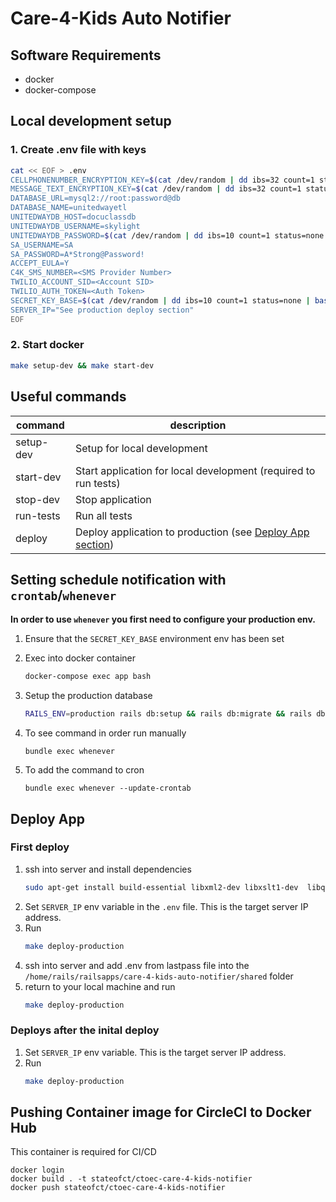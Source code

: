 # Care-4-Kids Auto Notifier

## Software Requirements 
* docker
* docker-compose

## Local development setup

### 1. Create .env file with keys
```bash 
cat << EOF > .env
CELLPHONENUMBER_ENCRYPTION_KEY=$(cat /dev/random | dd ibs=32 count=1 status=none | base64)
MESSAGE_TEXT_ENCRYPTION_KEY=$(cat /dev/random | dd ibs=32 count=1 status=none | base64)
DATABASE_URL=mysql2://root:password@db
DATABASE_NAME=unitedwayetl
UNITEDWAYDB_HOST=docuclassdb
UNITEDWAYDB_USERNAME=skylight
UNITEDWAYDB_PASSWORD=$(cat /dev/random | dd ibs=10 count=1 status=none | base64)
SA_USERNAME=SA
SA_PASSWORD=A*Strong@Password!
ACCEPT_EULA=Y
C4K_SMS_NUMBER=<SMS Provider Number>
TWILIO_ACCOUNT_SID=<Account SID>
TWILIO_AUTH_TOKEN=<Auth Token>
SECRET_KEY_BASE=$(cat /dev/random | dd ibs=10 count=1 status=none | base64)
SERVER_IP="See production deploy section"
EOF
```

### 2. Start docker
```bash
make setup-dev && make start-dev
```

## Useful commands
| command    | description |
| -------    | ----------- |
| setup-dev  |Setup for local development|
| start-dev  |Start application for local development (required to run tests)|
| stop-dev   |Stop application|
| run-tests  |Run all tests|
| deploy     |Deploy application to production (see [Deploy App section](#deploy-app)) |

## Setting schedule notification with `crontab`/`whenever`

**In order to use `whenever` you first need to configure your production env.**
1. Ensure that the `SECRET_KEY_BASE` environment env has been set
1. Exec into docker container
    ```bash
    docker-compose exec app bash
    ```
1. Setup the production database
    ```bash
    RAILS_ENV=production rails db:setup && rails db:migrate && rails db:seed
    ```

1. To see command in order run manually
    ```
    bundle exec whenever
    ```

1. To add the command to cron
    ```
    bundle exec whenever --update-crontab
    ``` 

## Deploy App
### First deploy
1. ssh into server and install dependencies
    ``` bash
    sudo apt-get install build-essential libxml2-dev libxslt1-dev  libqtwebkit4  libqt4-dev xvfb libmysqlclient-dev freetds-dev
    ```
1. Set `SERVER_IP` env variable in the `.env` file. This is the target server IP address.
1. Run 
    ```bash
    make deploy-production
    ```
1. ssh into server and add .env from lastpass file into the `/home/rails/railsapps/care-4-kids-auto-notifier/shared` folder
1. return to your local machine and run 
    ```bash
    make deploy-production
    ```


### Deploys after the inital deploy
1. Set `SERVER_IP` env variable. This is the target server IP address.
1. Run
    ```bash
    make deploy-production
    ```


## Pushing Container image for CircleCI to Docker Hub
This container is required for CI/CD
```
docker login
docker build . -t stateofct/ctoec-care-4-kids-notifier
docker push stateofct/ctoec-care-4-kids-notifier
```